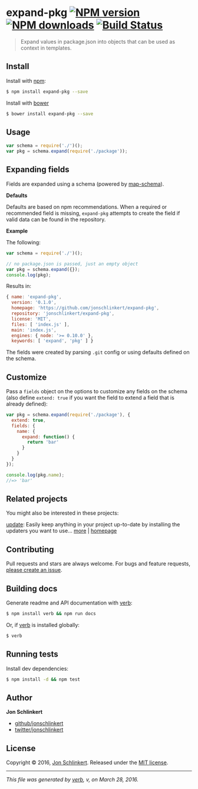 # expand-pkg [![NPM version](https://img.shields.io/npm/v/expand-pkg.svg?style=flat)](https://www.npmjs.com/package/expand-pkg) [![NPM downloads](https://img.shields.io/npm/dm/expand-pkg.svg?style=flat)](https://npmjs.org/package/expand-pkg) [![Build Status](https://img.shields.io/travis/jonschlinkert/expand-pkg.svg?style=flat)](https://travis-ci.org/jonschlinkert/expand-pkg)

> Expand values in package.json into objects that can be used as context in templates.

## Install

Install with [npm](https://www.npmjs.com/):

```sh
$ npm install expand-pkg --save
```

Install with [bower](http://bower.io/)

```sh
$ bower install expand-pkg --save
```

## Usage

```js
var schema = require('./')();
var pkg = schema.expand(require('./package'));
```

## Expanding fields

Fields are expanded using a schema (powered by [map-schema](https://github.com/jonschlinkert/map-schema)).

**Defaults**

Defaults are based on npm recommendations. When a required or recommended field is missing, `expand-pkg` attempts to create the field if valid data can be found in the repository.

**Example**

The following:

```js
var schema = require('./')();

// no package.json is passed, just an empty object
var pkg = schema.expand({});
console.log(pkg);
```

Results in:

```js
{ name: 'expand-pkg',
  version: '0.1.0',
  homepage: 'https://github.com/jonschlinkert/expand-pkg',
  repository: 'jonschlinkert/expand-pkg',
  license: 'MIT',
  files: [ 'index.js' ],
  main: 'index.js',
  engines: { node: '>= 0.10.0' },
  keywords: [ 'expand', 'pkg' ] }
```

The fields were created by parsing `.git` config or using defaults defined on the schema.

## Customize

Pass a `fields` object on the options to customize any fields on the schema (also define `extend: true` if you want the field to extend a field that is already defined):

```js
var pkg = schema.expand(require('./package'), {
  extend: true,
  fields: {
    name: {
      expand: function() {
        return 'bar'
      }
    }
  }
});

console.log(pkg.name);
//=> 'bar'
```

## Related projects

You might also be interested in these projects:

[update](https://www.npmjs.com/package/update): Easily keep anything in your project up-to-date by installing the updaters you want to use… [more](https://www.npmjs.com/package/update) | [homepage](https://github.com/update/update)

## Contributing

Pull requests and stars are always welcome. For bugs and feature requests, [please create an issue](https://github.com/jonschlinkert/expand-pkg/issues/new).

## Building docs

Generate readme and API documentation with [verb](https://github.com/verbose/verb):

```sh
$ npm install verb && npm run docs
```

Or, if [verb](https://github.com/verbose/verb) is installed globally:

```sh
$ verb
```

## Running tests

Install dev dependencies:

```sh
$ npm install -d && npm test
```

## Author

**Jon Schlinkert**

* [github/jonschlinkert](https://github.com/jonschlinkert)
* [twitter/jonschlinkert](http://twitter.com/jonschlinkert)

## License

Copyright © 2016, [Jon Schlinkert](https://github.com/jonschlinkert).
Released under the [MIT license](https://github.com/jonschlinkert/expand-pkg/blob/master/LICENSE).

***

_This file was generated by [verb](https://github.com/verbose/verb), v, on March 28, 2016._